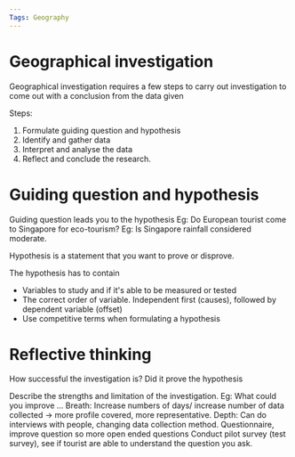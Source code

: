 ```yaml
---
Tags: Geography
---
```

# Geographical investigation
Geographical investigation requires a few steps to carry out investigation to come out with a conclusion from the data given

Steps:
1. Formulate guiding question and hypothesis
2. Identify and gather data
3. Interpret and analyse the data
4. Reflect and conclude the research.

# Guiding question and hypothesis
Guiding question leads you to the hypothesis
Eg: Do European tourist come to Singapore for eco-tourism?
Eg: Is Singapore rainfall considered moderate.

Hypothesis is a statement that you want to prove or disprove.

The hypothesis has to contain 
- Variables to study and if it's able to be measured or tested
- The correct order of variable. Independent first (causes), followed by dependent variable (offset)
- Use competitive terms when formulating a hypothesis

# Reflective thinking
How successful the investigation is? Did it prove the hypothesis

Describe the strengths and limitation of the investigation.
Eg: What could you improve ...
	Breath: Increase numbers of days/ increase number of data collected -> more profile covered, more representative.
	Depth: Can do interviews with people, changing data collection method.
	Questionnaire, improve question so more open ended questions
	Conduct pilot survey (test survey), see if tourist are able to understand the question you ask.
